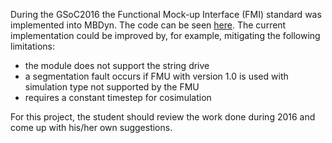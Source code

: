 During the GSoC2016 the Functional Mock-up Interface (FMI) standard was implemented into MBDyn.
The code can be seen [here](https://www.mbdyn.org/?News&id=28).
The current implementation could be improved by, for example, mitigating the following limitations:

- the module does not support the string drive
- a segmentation fault occurs if FMU with version 1.0 is used with simulation type not supported by the FMU
- requires a constant timestep for cosimulation

For this project, the student should review the work done during 2016 and come up with his/her own suggestions.
